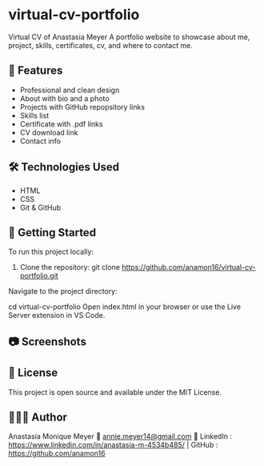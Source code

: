 # virtual-cv-portfolio

Virtual CV of Anastasia Meyer
A portfolio website to showcase about me, project, skills, certificates, cv, and where to contact me.


## 🌟 Features

- Professional and clean design
- About with bio and a photo
- Projects with GitHub repopsitory links
- Skills list
- Certificate with .pdf links
- CV download link
- Contact info


## 🛠️ Technologies Used

- HTML
- CSS
- Git & GitHub


## 🚀 Getting Started

To run this project locally:

1. Clone the repository:
   git clone https://github.com/anamon16/virtual-cv-portfolio.git

Navigate to the project directory:

cd virtual-cv-portfolio
Open index.html in your browser or use the Live Server extension in VS Code.

## 📷 Screenshots

## 📄 License
This project is open source and available under the MIT License.

## 👩🏻‍💻 Author
Anastasia Monique Meyer
📧 annie.meyer14@gmail.com
🔗 LinkedIn : https://www.linkedin.com/in/anastasia-m-4534b485/ | GitHub : https://github.com/anamon16
